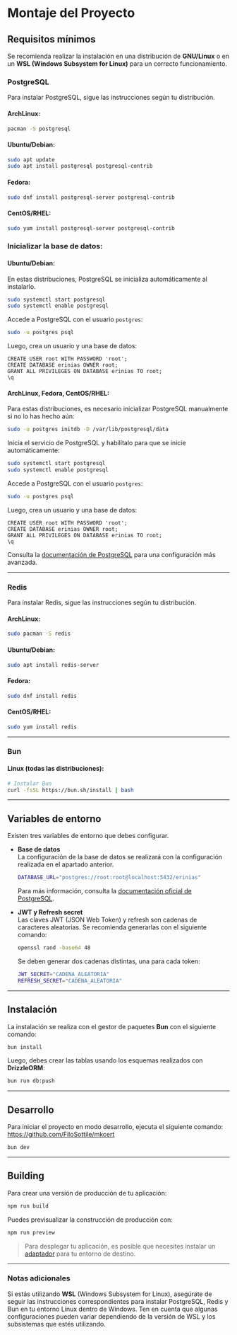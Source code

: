 # Montaje del Proyecto

## Requisitos mínimos

Se recomienda realizar la instalación en una distribución de **GNU/Linux** o en un **WSL (Windows Subsystem for Linux)** para un correcto funcionamiento.

### PostgreSQL

Para instalar PostgreSQL, sigue las instrucciones según tu distribución.

#### ArchLinux:
```bash
pacman -S postgresql
```

#### Ubuntu/Debian:
```bash
sudo apt update
sudo apt install postgresql postgresql-contrib
```

#### Fedora:
```bash
sudo dnf install postgresql-server postgresql-contrib
```

#### CentOS/RHEL:
```bash
sudo yum install postgresql-server postgresql-contrib
```

### Inicializar la base de datos:

#### **Ubuntu/Debian**:
En estas distribuciones, PostgreSQL se inicializa automáticamente al instalarlo.

```bash
sudo systemctl start postgresql
sudo systemctl enable postgresql
```

Accede a PostgreSQL con el usuario `postgres`:

```bash
sudo -u postgres psql
```

Luego, crea un usuario y una base de datos:

```postgresql
CREATE USER root WITH PASSWORD 'root';
CREATE DATABASE erinias OWNER root;
GRANT ALL PRIVILEGES ON DATABASE erinias TO root;
\q
```

#### **ArchLinux, Fedora, CentOS/RHEL**:
Para estas distribuciones, es necesario inicializar PostgreSQL manualmente si no lo has hecho aún:

```bash
sudo -u postgres initdb -D /var/lib/postgresql/data
```

Inicia el servicio de PostgreSQL y habilítalo para que se inicie automáticamente:

```bash
sudo systemctl start postgresql
sudo systemctl enable postgresql
```

Accede a PostgreSQL con el usuario `postgres`:

```bash
sudo -u postgres psql
```

Luego, crea un usuario y una base de datos:

```postgresql
CREATE USER root WITH PASSWORD 'root';
CREATE DATABASE erinias OWNER root;
GRANT ALL PRIVILEGES ON DATABASE erinias TO root;
\q
```

Consulta la [documentación de PostgreSQL](https://www.postgresql.org/docs/) para una configuración más avanzada.

---

### Redis

Para instalar Redis, sigue las instrucciones según tu distribución.

#### ArchLinux:
```bash
sudo pacman -S redis
```

#### Ubuntu/Debian:
```bash
sudo apt install redis-server
```

#### Fedora:
```bash
sudo dnf install redis
```

#### CentOS/RHEL:
```bash
sudo yum install redis
```

---

### Bun

#### Linux (todas las distribuciones):
```bash
# Instalar Bun
curl -fsSL https://bun.sh/install | bash
```

---

## Variables de entorno

Existen tres variables de entorno que debes configurar.

- **Base de datos**  
  La configuración de la base de datos se realizará con la configuración realizada en el apartado anterior.

  ```bash
  DATABASE_URL="postgres://root:root@localhost:5432/erinias"
  ```

  Para más información, consulta la [documentación oficial de PostgreSQL](https://www.npgsql.org/doc/connection-string-parameters.html).

- **JWT y Refresh secret**  
  Las claves JWT (JSON Web Token) y refresh son cadenas de caracteres aleatorias. Se recomienda generarlas con el siguiente comando:

  ```bash
  openssl rand -base64 48
  ```

  Se deben generar dos cadenas distintas, una para cada token:

  ```bash
  JWT_SECRET="CADENA_ALEATORIA"
  REFRESH_SECRET="CADENA_ALEATORIA"
  ```

---

## Instalación

La instalación se realiza con el gestor de paquetes **Bun** con el siguiente comando:

```bash
bun install
```

Luego, debes crear las tablas usando los esquemas realizados con **DrizzleORM**:

```bash
bun run db:push
```

---

## Desarrollo

Para iniciar el proyecto en modo desarrollo, ejecuta el siguiente comando:
https://github.com/FiloSottile/mkcert
```bash
bun dev
```

---

## Building

Para crear una versión de producción de tu aplicación:

```bash
npm run build
```

Puedes previsualizar la construcción de producción con:

```bash
npm run preview
```

> Para desplegar tu aplicación, es posible que necesites instalar un [adaptador](https://svelte.dev/docs/kit/adapters) para tu entorno de destino.

---

### Notas adicionales

Si estás utilizando **WSL** (Windows Subsystem for Linux), asegúrate de seguir las instrucciones correspondientes para instalar PostgreSQL, Redis y Bun en tu entorno Linux dentro de Windows. Ten en cuenta que algunas configuraciones pueden variar dependiendo de la versión de WSL y los subsistemas que estés utilizando.